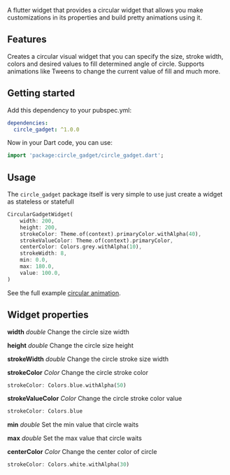 A flutter widget that provides a circular widget that allows you make customizations in its properties and build pretty animations using it.

## Features

Creates a circular visual widget that you can specify the size, stroke width, colors and desired values to fill determined angle of circle. Supports animations like Tweens to change the current value of fill and much more.

## Getting started
Add this dependency to your pubspec.yml:

```yaml
dependencies:
  circle_gadget: ^1.0.0
```

Now in your Dart code, you can use:

```dart
import 'package:circle_gadget/circle_gadget.dart';
```

## Usage

The `circle_gadget` package itself is very simple to use just create a widget as stateless or statefull

```dart
CircularGadgetWidget(
    width: 200,
    height: 200,
    strokeColor: Theme.of(context).primaryColor.withAlpha(40),
    strokeValueColor: Theme.of(context).primaryColor,
    centerColor: Colors.grey.withAlpha(10),
    strokeWidth: 8,
    min: 0.0,
    max: 180.0,
    value: 100.0,
)
```

See the full example [circular animation](https://github.com/Ezaldeen99/flutter_circular_animator/tree/master/example).

## Widget properties
**width**
*double*
Change the circle size width

**height**
*double*
Change the circle size height

**strokeWidth**
*double*
Change the circle stroke size width

**strokeColor**
*Color*
Change the circle stroke color

```dart
strokeColor: Colors.blue.withAlpha(50)
```

**strokeValueColor**
*Color*
Change the circle stroke color value

```dart
strokeColor: Colors.blue
```

**min**
*double*
Set the min value that circle waits

**max**
*double*
Set the max value that circle waits

**centerColor**
*Color*
Change the center color of circle

```dart
strokeColor: Colors.white.withAlpha(30)
```
